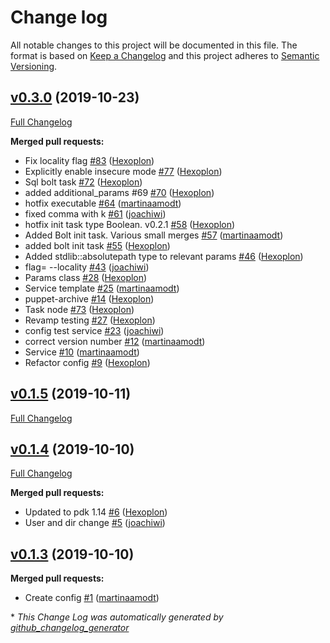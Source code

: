 # Change log

All notable changes to this project will be documented in this file. The format is based on [Keep a Changelog](http://keepachangelog.com/en/1.0.0/) and this project adheres to [Semantic Versioning](http://semver.org).

## [v0.3.0](https://github.com/martinaamodt/cockroachdb/tree/v0.3.0) (2019-10-23)
[Full Changelog](https://github.com/martinaamodt/cockroachdb/compare/v0.1.5...v0.3.0)

**Merged pull requests:**

- Fix locality flag [\#83](https://github.com/martinaamodt/cockroachdb/pull/83) ([Hexoplon](https://github.com/Hexoplon))
- Explicitly enable insecure mode [\#77](https://github.com/martinaamodt/cockroachdb/pull/77) ([Hexoplon](https://github.com/Hexoplon))
- Sql bolt task [\#72](https://github.com/martinaamodt/cockroachdb/pull/72) ([Hexoplon](https://github.com/Hexoplon))
- added additional\_params \#69 [\#70](https://github.com/martinaamodt/cockroachdb/pull/70) ([Hexoplon](https://github.com/Hexoplon))
- hotfix executable [\#64](https://github.com/martinaamodt/cockroachdb/pull/64) ([martinaamodt](https://github.com/martinaamodt))
- fixed comma with k [\#61](https://github.com/martinaamodt/cockroachdb/pull/61) ([joachiwi](https://github.com/joachiwi))
- hotfix init task type Boolean. v0.2.1 [\#58](https://github.com/martinaamodt/cockroachdb/pull/58) ([Hexoplon](https://github.com/Hexoplon))
- Added Bolt init task. Various small merges [\#57](https://github.com/martinaamodt/cockroachdb/pull/57) ([martinaamodt](https://github.com/martinaamodt))
- added bolt init task [\#55](https://github.com/martinaamodt/cockroachdb/pull/55) ([Hexoplon](https://github.com/Hexoplon))
- Added stdlib::absolutepath type to relevant params [\#46](https://github.com/martinaamodt/cockroachdb/pull/46) ([Hexoplon](https://github.com/Hexoplon))
- flag= --locality [\#43](https://github.com/martinaamodt/cockroachdb/pull/43) ([joachiwi](https://github.com/joachiwi))
- Params class [\#28](https://github.com/martinaamodt/cockroachdb/pull/28) ([Hexoplon](https://github.com/Hexoplon))
- Service template [\#25](https://github.com/martinaamodt/cockroachdb/pull/25) ([martinaamodt](https://github.com/martinaamodt))
- puppet-archive [\#14](https://github.com/martinaamodt/cockroachdb/pull/14) ([Hexoplon](https://github.com/Hexoplon))
- Task node [\#73](https://github.com/martinaamodt/cockroachdb/pull/73) ([Hexoplon](https://github.com/Hexoplon))
- Revamp testing [\#27](https://github.com/martinaamodt/cockroachdb/pull/27) ([Hexoplon](https://github.com/Hexoplon))
- config test service [\#23](https://github.com/martinaamodt/cockroachdb/pull/23) ([joachiwi](https://github.com/joachiwi))
- correct version number [\#12](https://github.com/martinaamodt/cockroachdb/pull/12) ([martinaamodt](https://github.com/martinaamodt))
- Service [\#10](https://github.com/martinaamodt/cockroachdb/pull/10) ([martinaamodt](https://github.com/martinaamodt))
- Refactor config [\#9](https://github.com/martinaamodt/cockroachdb/pull/9) ([Hexoplon](https://github.com/Hexoplon))

## [v0.1.5](https://github.com/martinaamodt/cockroachdb/tree/v0.1.5) (2019-10-11)
[Full Changelog](https://github.com/martinaamodt/cockroachdb/compare/v0.1.4...v0.1.5)

## [v0.1.4](https://github.com/martinaamodt/cockroachdb/tree/v0.1.4) (2019-10-10)
[Full Changelog](https://github.com/martinaamodt/cockroachdb/compare/v0.1.3...v0.1.4)

**Merged pull requests:**

- Updated to pdk 1.14 [\#6](https://github.com/martinaamodt/cockroachdb/pull/6) ([Hexoplon](https://github.com/Hexoplon))
- User and dir change [\#5](https://github.com/martinaamodt/cockroachdb/pull/5) ([joachiwi](https://github.com/joachiwi))

## [v0.1.3](https://github.com/martinaamodt/cockroachdb/tree/v0.1.3) (2019-10-10)
**Merged pull requests:**

- Create config [\#1](https://github.com/martinaamodt/cockroachdb/pull/1) ([martinaamodt](https://github.com/martinaamodt))



\* *This Change Log was automatically generated by [github_changelog_generator](https://github.com/skywinder/Github-Changelog-Generator)*